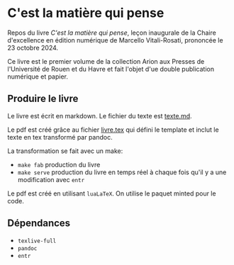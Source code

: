 # C'est la matière qui pense

Repos du livre _C'est la matière qui pense_, leçon inaugurale de la Chaire d'excellence en édition numérique de Marcello Vitali-Rosati, prononcée le 23 octobre 2024.

Ce livre est le premier volume de la collection Arion aux Presses de l'Université de Rouen et du Havre et fait l'objet d'ue double publication numérique et papier.

## Produire le livre

Le livre est écrit en markdown. Le fichier du texte est [texte.md](texte.md).

Le pdf est créé grâce au fichier [livre.tex](livre.tex) qui  défini le template et inclut le texte en tex transformé par pandoc.

La transformation se fait avec un make:

- `make fab` production du livre
- `make serve` production du livre en temps réel à chaque fois qu'il y a une modification avec `entr`

Le pdf est créé en utilisant `luaLaTeX`. On utilise le paquet minted pour le code.

## Dépendances

- `texlive-full`
- `pandoc`
- `entr`


